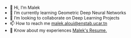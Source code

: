 - 👋 Hi, I’m Malek
- 🌱 I’m currently learning Geometric Deep Neural Networks
- 💞️ I’m looking to collaborate on Deep Learning Projects
- 📫 How to reach me [malek.aloui@enstab.ucar.tn](mailto:malekaloui333@gmail.com)
- 📄 Know about my experiences [Malek's Resume.](https://drive.google.com/file/d/1hZbfwvxBRz5W2L6-9TTL8bRbvGwVI45V/view?usp=sharing)



<!---
malekalouiii/malekalouiii is a ✨ special ✨ repository because its `README.md` (this file) appears on your GitHub profile.
You can click the Preview link to take a look at your changes.
--->
